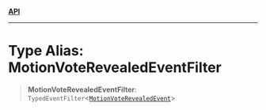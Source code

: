 [**API**](../../../README.md)

***

# Type Alias: MotionVoteRevealedEventFilter

> **MotionVoteRevealedEventFilter**: `TypedEventFilter`\<[`MotionVoteRevealedEvent`](MotionVoteRevealedEvent.md)\>
